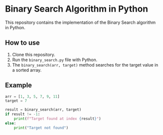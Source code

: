 # Binary Search Algorithm in Python

This repository contains the implementation of the Binary Search algorithm in Python.

## How to use

1. Clone this repository.
2. Run the `binary_search.py` file with Python.
3. The `binary_search(arr, target)` method searches for the target value in a sorted array.

## Example

```python
arr = [1, 3, 5, 7, 9, 11]
target = 7

result = binary_search(arr, target)
if result != -1:
    print(f"Target found at index {result}")
else:
    print("Target not found")